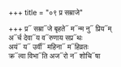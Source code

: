 +++
title = "०९ प्र सम्राजे"

+++
प्र᳓ सम्रा᳓जे बृहते᳓ म᳓न्म नु᳓ प्रिय᳓म्  
अ᳓र्च देवा᳓य व᳓रुणाय सप्र᳓थः  
अयं᳓ य᳓ उर्वी᳓ महिना᳓ म᳓हिव्रतः  
क्र᳓त्वा विभा᳓ति अज᳓रो न᳓ शोचि᳓षा